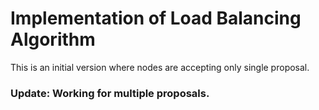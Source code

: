 # Implementation of Load Balancing Algorithm

This is an initial version where nodes are accepting only single proposal.

### Update: Working for multiple proposals.
